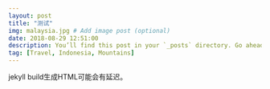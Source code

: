 ```yaml
---
layout: post
title: "测试"
img: malaysia.jpg # Add image post (optional)
date: 2018-08-29 12:51:00
description: You’ll find this post in your `_posts` directory. Go ahead and edit it and re-build the site to see your changes. # Add post description (optional)
tag: [Travel, Indonesia, Mountains]
---
```

jekyll build生成HTML可能会有延迟。